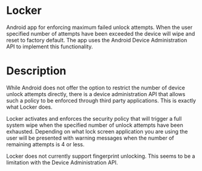 Locker
======

Android app for enforcing maximum failed unlock attempts. When the user specified number of attempts have been exceeded the device will wipe and reset to factory default. The app uses the Android Device Administration API to implement this functionality.

Description
=======
While Android does not offer the option to restrict the number of device unlock attempts directly, there is a device administration API that allows such a policy to be enforced through third party applications. This is exactly what Locker does.

Locker activates and enforces the security policy that will trigger a full system wipe when the specified number of unlock attempts have been exhausted. Depending on what lock screen application you are using the user will be presented with warning messages when the number of remaining attempts is 4 or less. 

Locker does not currently support fingerprint unlocking. This seems to be a limitation with the Device Administration API. 
